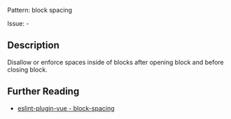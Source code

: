 Pattern: block spacing

Issue: -

## Description

Disallow or enforce spaces inside of blocks after opening block and before closing block.

## Further Reading

* [eslint-plugin-vue - block-spacing](https://eslint.vuejs.org/rules/block-spacing.html)
